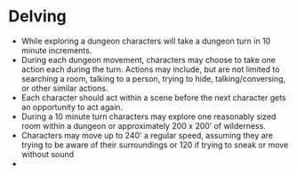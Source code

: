
# Delving

- While exploring a dungeon characters will take a dungeon turn in 10 minute increments. 
- During each dungeon movement, characters may choose to take one action each during the turn. Actions may include, but are not limited to searching a room, talking to a person, trying to hide, talking/conversing, or other similar actions. 
- Each character should act within a scene before the next character gets an opportunity to act again.
- During a 10 minute turn characters may explore one reasonably sized room within a dungeon or approximately 200 x 200’ of wilderness. 
- Characters may move up to 240’ a regular speed, assuming they are trying to be aware of their surroundings or 120 if trying to sneak or move without sound
- 
